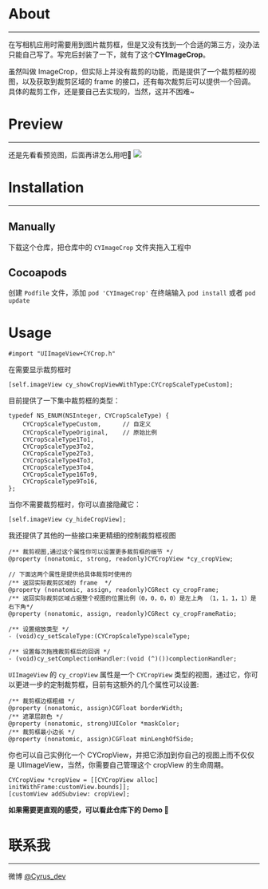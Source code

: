 # About
***
在写相机应用时需要用到图片裁剪框，但是又没有找到一个合适的第三方，没办法只能自己写了。写完后封装了一下，就有了这个**CYImageCrop**。

虽然叫做 ImageCrop，但实际上并没有裁剪的功能，而是提供了一个裁剪框的视图，以及获取到裁剪区域的 frame 的接口，还有每次裁剪后可以提供一个回调。具体的裁剪工作，还是要自己去实现的，当然，这并不困难~

# Preview
***
还是先看看预览图，后面再讲怎么用吧🤔
![](http://7xrad5.com1.z0.glb.clouddn.com/CYImageCropPreview.gif)

# Installation
***

## Manually
下载这个仓库，把仓库中的 `CYImageCrop` 文件夹拖入工程中

## Cocoapods
创建 `Podfile` 文件，添加 `pod 'CYImageCrop'`
在终端输入 `pod install` 或者 `pod update`

# Usage
```
#import "UIImageView+CYCrop.h"
```
在需要显示裁剪框时

```
[self.imageView cy_showCropViewWithType:CYCropScaleTypeCustom];
```
目前提供了一下集中裁剪框的类型：

```
typedef NS_ENUM(NSInteger, CYCropScaleType) {
    CYCropScaleTypeCustom,		// 自定义
    CYCropScaleTypeOriginal,	// 原始比例
    CYCropScaleType1To1,
    CYCropScaleType3To2,
    CYCropScaleType2To3,
    CYCropScaleType4To3,
    CYCropScaleType3To4,
    CYCropScaleType16To9,
    CYCropScaleType9To16,
};
```

当你不需要裁剪框时，你可以直接隐藏它：

```
[self.imageView cy_hideCropView];
```

我还提供了其他的一些接口来更精细的控制裁剪框视图

```
/** 裁剪视图,通过这个属性你可以设置更多裁剪框的细节 */
@property (nonatomic, strong, readonly)CYCropView *cy_cropView;

// 下面这两个属性是提供给具体裁剪时使用的
/** 返回实际裁剪区域的 frame  */
@property (nonatomic, assign, readonly)CGRect cy_cropFrame;
/** 返回实际裁剪区域占据整个视图的位置比例（0，0，0，0）是左上角 （1，1，1，1）是右下角*/
@property (nonatomic, assign, readonly)CGRect cy_cropFrameRatio;

/** 设置缩放类型 */
- (void)cy_setScaleType:(CYCropScaleType)scaleType;

/** 设置每次拖拽裁剪框后的回调 */
- (void)cy_setComplectionHandler:(void (^)())complectionHandler;
```


`UIImageView` 的 `cy_cropView` 属性是一个 `CYCropView` 类型的视图，通过它，你可以更进一步的定制裁剪框，目前有这额外的几个属性可以设置: 

```
/** 裁剪框边框粗细 */
@property (nonatomic, assign)CGFloat borderWidth;
/** 遮罩层颜色 */
@property (nonatomic, strong)UIColor *maskColor;
/** 裁剪框最小边长 */
@property (nonatomic, assign)CGFloat minLenghOfSide;
```
你也可以自己实例化一个 CYCropView，并把它添加到你自己的视图上而不仅仅是 UIImageView，当然，你需要自己管理这个 cropView 的生命周期。

```
CYCropView *cropView = [[CYCropView alloc] initWithFrame:customView.bounds]];
[customView addSubview: cropView];
```

**如果需要更直观的感受，可以看此仓库下的 Demo 🤔**

# 联系我
***

微博 [@Cyrus_dev](http://weibo.com/u/5822241060)

